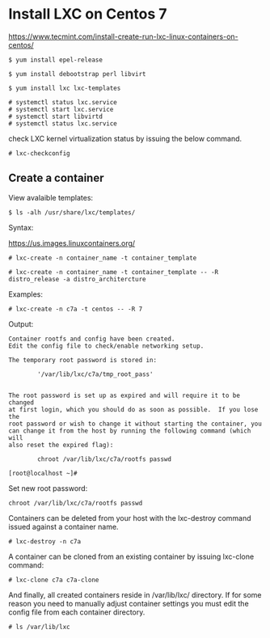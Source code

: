 # Install LXC on Centos 7
https://www.tecmint.com/install-create-run-lxc-linux-containers-on-centos/


	$ yum install epel-release

	$ yum install debootstrap perl libvirt

	$ yum install lxc lxc-templates

	# systemctl status lxc.service
	# systemctl start lxc.service
	# systemctl start libvirtd 
	# systemctl status lxc.service

check LXC kernel virtualization status by issuing the below command.

    # lxc-checkconfig


## Create a container

View avalaible templates:

	$ ls -alh /usr/share/lxc/templates/

Syntax:

https://us.images.linuxcontainers.org/
	
	# lxc-create -n container_name -t container_template
	
	# lxc-create -n container_name -t container_template -- -R distro_release -a distro_architercture 
	
Examples:

	# lxc-create -n c7a -t centos -- -R 7 	

Output:

	Container rootfs and config have been created.
	Edit the config file to check/enable networking setup.

	The temporary root password is stored in:

			'/var/lib/lxc/c7a/tmp_root_pass'


	The root password is set up as expired and will require it to be changed
	at first login, which you should do as soon as possible.  If you lose the
	root password or wish to change it without starting the container, you
	can change it from the host by running the following command (which will
	also reset the expired flag):

			chroot /var/lib/lxc/c7a/rootfs passwd

	[root@localhost ~]#

Set new root password:

	chroot /var/lib/lxc/c7a/rootfs passwd

Containers can be deleted from your host with the lxc-destroy command issued against a container name.

	# lxc-destroy -n c7a
	
A container can be cloned from an existing container by issuing lxc-clone command:

	# lxc-clone c7a c7a-clone
	
And finally, all created containers reside in /var/lib/lxc/ directory. If for some reason you need to manually adjust container settings you must edit the config file from each container directory.

	# ls /var/lib/lxc
	
	

